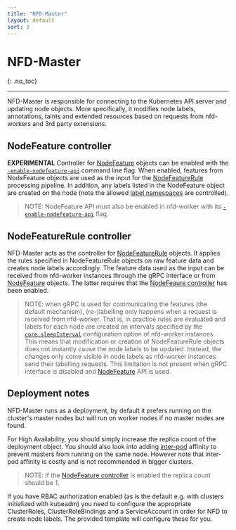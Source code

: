 ```yaml
---
title: "NFD-Master"
layout: default
sort: 3
---
```


# NFD-Master
{: .no_toc}

---

NFD-Master is responsible for connecting to the Kubernetes API server and
updating node objects. More specifically, it modifies node labels, annotations,
taints and extended resources based on requests from nfd-workers and 3rd party extensions.

## NodeFeature controller

**EXPERIMENTAL**
Controller for [NodeFeature](custom-resources.md#nodefeature-custom-resource)
objects can be enabled with the
[`-enable-nodefeature-api`](../reference/master-commandline-reference.md#-enable-nodefeature-api)
command line flag. When enabled, features from NodeFeature objects are used as
the input for the [NodeFeatureRule](custom-resources.md#nodefeaturerule)
processing pipeline. In addition, any labels listed in the NodeFeature object
are created on the node (note the allowed
[label namespaces](customization-guide.md#node-labels) are controlled).

> NOTE: NodeFeature API must also be enabled in nfd-worker with
> its [`-enable-nodefeature-api`](../reference/worker-commandline-reference.md#-enable-nodefeature-api)
> flag.

## NodeFeatureRule controller

NFD-Master acts as the controller for
[NodeFeatureRule](custom-resources.md#nodefeaturerule) objects.
It applies the rules specified in NodeFeatureRule objects on raw feature data
and creates node labels accordingly. The feature data used as the input can be
received from nfd-worker instances through the gRPC interface or from
[NodeFeature](custom-resources.md#nodefeature-custom-resource) objects. The latter
requires that the [NodeFeaure controller](#nodefeature-controller) has been
enabled.

> NOTE: when gRPC is used for communicating the features (the default
> mechanism), (re-)labelling only happens when a request is received from
> nfd-worker. That is, in practice rules are evaluated and labels for each node
> are created on intervals specified by the
> [`core.sleepInterval`](../reference/worker-configuration-reference.md#coresleepinterval)
> configuration option of nfd-worker instances. This means that modification or
> creation of NodeFeatureRule objects does not instantly cause the node
> labels to be updated.  Instead, the changes only come visible in node labels
> as nfd-worker instances send their labelling requests. This limitation is not
> present when gRPC interface is disabled
> and [NodeFeature](custom-resources.md#nodefeature-custom-resource) API is used.

## Deployment notes

NFD-Master runs as a deployment, by default
it prefers running on the cluster's master nodes but will run on worker
nodes if no master nodes are found.

For High Availability, you should simply increase the replica count of
the deployment object. You should also look into adding
[inter-pod](https://kubernetes.io/docs/concepts/configuration/assign-pod-node/#affinity-and-anti-affinity)
affinity to prevent masters from running on the same node.
However note that inter-pod affinity is costly and is not recommended
in bigger clusters.

> NOTE: If the [NodeFeature controller](#nodefeature-controller) is enabled the
> replica count should be 1.

If you have RBAC authorization enabled (as is the default e.g. with clusters
initialized with kubeadm) you need to configure the appropriate ClusterRoles,
ClusterRoleBindings and a ServiceAccount in order for NFD to create node
labels. The provided template will configure these for you.
